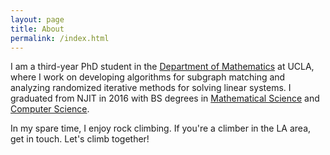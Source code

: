 ```yaml
---
layout: page
title: About
permalink: /index.html
---
```


I am a third-year PhD student in the [Department of Mathematics](https://www.math.ucla.edu/) at UCLA, where I work on developing algorithms for subgraph matching and analyzing randomized iterative methods for solving linear systems. I graduated from NJIT in 2016 with BS degrees in [Mathematical Science](https://math.njit.edu/) and [Computer Science](https://cs.njit.edu/). 

In my spare time, I enjoy rock climbing. If you're a climber in the LA area, get in touch. Let's climb together!

